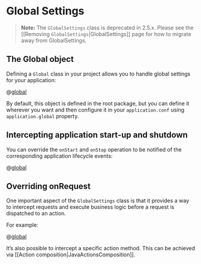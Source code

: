 <!--- Copyright (C) 2009-2016 Typesafe Inc. <http://www.typesafe.com> -->
# Global Settings

> **Note:** The `GlobalSettings` class is deprecated in 2.5.x.  Please see the [[Removing `GlobalSettings`|GlobalSettings]] page for how to migrate away from GlobalSettings.

## The Global object

Defining a `Global` class in your project allows you to handle global settings for your application:

@[global](code/javaguide/application/simple/Global.java)

By default, this object is defined in the root package, but you can define it wherever you want and then configure it in your `application.conf` using `application.global` property.

## Intercepting application start-up and shutdown

You can override the `onStart` and `onStop` operation to be notified of the corresponding application lifecycle events:

@[global](code/javaguide/application/startstop/Global.java)

## Overriding onRequest

One important aspect of  the ```GlobalSettings``` class is that it provides a way to intercept requests and execute business logic before a request is dispatched to an action.

For example:

@[global](code/javaguide/application/intercept/Global.java)

It’s also possible to intercept a specific action method. This can be achieved via [[Action composition|JavaActionsComposition]].
